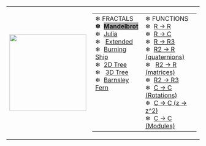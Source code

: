 <html>
<head>
  <link rel="stylesheet" type="text/css" href="https://chefpino.github.io/fun.with.functions/css/main.css" />
</head>
  <body>
    <table>
      <tr>
        <td><img width="200" src="https://chefpino.github.io/fun.with.functions/3d.png"></td>
        <td>
<table width="100%" class="navmenu"><tbody><tr>
<td valign="top">❄&nbsp;FRACTALS<br><b>❄&nbsp;&nbsp;</b><a href="https://chefpino.github.io/fun.with.functions/fractals/mandelbrot/index.html"><b style="background-color:#AAAAAA">Mandelbrot</b></a><br>❄&nbsp;&nbsp;<a href="https://chefpino.github.io/fun.with.functions/fractals/julia/index.html">Julia</a><br>❄&nbsp;&nbsp;&nbsp;<a href="https://chefpino.github.io/fun.with.functions/fractals/julia/extendedjuliasets.html">Extended</a><br>❄&nbsp;&nbsp;<a href="https://chefpino.github.io/fun.with.functions/fractals/burningship/index.html">Burning Ship</a><br>❄&nbsp;&nbsp;<a href="https://chefpino.github.io/fun.with.functions/fractals/tree/index.html">2D Tree</a><br>❄&nbsp;&nbsp;&nbsp;<a href="https://chefpino.github.io/fun.with.functions/plotmathfunctions/3d/3d.tree.html">3D Tree</a><br>❄&nbsp;&nbsp;<a href="https://chefpino.github.io/fun.with.functions/fractals/barnsley/index.html">Barnsley Fern</a></td><td valign="top">❄&nbsp;FUNCTIONS<br>❄&nbsp;&nbsp;<a href="https://chefpino.github.io/fun.with.functions/plotmathfunctions/2d/index.html">R -&gt; R</a><br>❄&nbsp;&nbsp;<a href="https://chefpino.github.io/fun.with.functions/plotmathfunctions/polar/index.html">R -&gt; C</a><br>❄&nbsp;&nbsp;<a href="https://chefpino.github.io/fun.with.functions/plotmathfunctions/3d/3d-R1toR3.html">R -&gt; R3</a><br>❄&nbsp;&nbsp;<a href="https://chefpino.github.io/fun.with.functions/plotmathfunctions/3d/3d-R2toR-q.html">R2 -&gt; R (quaternions)</a><br>❄&nbsp;&nbsp;&nbsp;<a href="https://chefpino.github.io/fun.with.functions/plotmathfunctions/3d/3d-R2toR-m.html">R2 -&gt; R (matrices)</a><br>❄&nbsp;&nbsp;<a href="https://chefpino.github.io/fun.with.functions/plotmathfunctions/3d/3d-R2toR3.html">R2 -&gt; R3</a><br>❄&nbsp;&nbsp;<a href="https://chefpino.github.io/fun.with.functions/plotmathfunctions/rotations/index.html">C -&gt; C (Rotations)</a><br>❄&nbsp;&nbsp;<a href="https://chefpino.github.io/fun.with.functions/plotmathfunctions/unitcircle/index.html">C -&gt; C (z -&gt; z^2)</a><br>❄&nbsp;&nbsp;<a href="https://chefpino.github.io/fun.with.functions/plotmathfunctions/unitcircle/modules.html">C -&gt; C (Modules)</a></td></tr></tbody></table>        </td>
      </tr>
    </table>
    
  </body>
</html>
